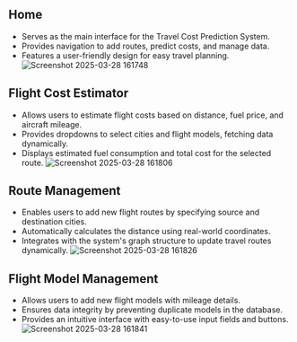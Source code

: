 ## Home
- Serves as the main interface for the Travel Cost Prediction System.  
- Provides navigation to add routes, predict costs, and manage data.  
- Features a user-friendly design for easy travel planning.
  ![Screenshot 2025-03-28 161748](https://github.com/user-attachments/assets/7c8fc004-8e95-40dc-8248-8dd3843b8a89)
## Flight Cost Estimator
- Allows users to estimate flight costs based on distance, fuel price, and aircraft mileage.  
- Provides dropdowns to select cities and flight models, fetching data dynamically.  
- Displays estimated fuel consumption and total cost for the selected route.
  ![Screenshot 2025-03-28 161806](https://github.com/user-attachments/assets/a5b1dfd6-8894-42c2-9fc9-9e27d466b51a)
## Route Management  
- Enables users to add new flight routes by specifying source and destination cities.  
- Automatically calculates the distance using real-world coordinates.  
- Integrates with the system's graph structure to update travel routes dynamically.
  ![Screenshot 2025-03-28 161826](https://github.com/user-attachments/assets/c425e285-3c99-47e8-9efe-39961e48cd61)
## Flight Model Management  
- Allows users to add new flight models with mileage details.  
- Ensures data integrity by preventing duplicate models in the database.  
- Provides an intuitive interface with easy-to-use input fields and buttons.
  ![Screenshot 2025-03-28 161841](https://github.com/user-attachments/assets/77dc8828-af24-4da5-acdb-7446faabe0e3)






